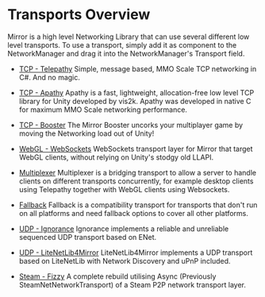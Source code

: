 # Transports Overview

Mirror is a high level Networking Library that can use several different low level transports. To use a transport, simply add it as component to the NetworkManager and drag it into the NetworkManager's Transport field.

-   [TCP - Telepathy](Telepathy.md) Simple, message based, MMO Scale TCP networking in C\#. And no magic.

-   [TCP - Apathy](https://mirror-networking.com/apathy/) Apathy is a fast, lightweight, allocation-free low level TCP library for Unity developed by vis2k. Apathy was developed in native C for maximum MMO Scale networking performance.

-   [TCP - Booster](https://mirror-networking.com/booster/) The Mirror Booster uncorks your multiplayer game by moving the Networking load out of Unity!

-   [WebGL - WebSockets](WebSockets.md) WebSockets transport layer for Mirror that target WebGL clients, without relying on Unity's stodgy old LLAPI.

-   [Multiplexer](Multiplexer.md) Multiplexer is a bridging transport to allow a server to handle clients on different transports concurrently, for example desktop clients using Telepathy together with WebGL clients using Websockets.

-   [Fallback](Fallback.md) Fallback is a compatibility transport for transports that don't run on all platforms and need fallback options to cover all other platforms.

-   [UDP - Ignorance](Ignorance.md) Ignorance implements a reliable and unreliable sequenced UDP transport based on ENet.

-   [UDP - LiteNetLib4Mirror](LiteNetLib4Mirror.md) LiteNetLib4Mirror implements a UDP transport based on LiteNetLib with Network Discovery and uPnP included.

-   [Steam - Fizzy](Fizzy.md) A complete rebuild utilising Async (Previously SteamNetNetworkTransport) of a Steam P2P network transport layer.
